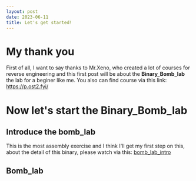 ```yaml
---
layout: post
date: 2023-06-11
title: Let's get started!
---
```


# My thank you

First of all, I want to say thanks to Mr.Xeno, who created a lot of courses for reverse engineering and this first post will be about the  **Binary_Bomb_lab** the lab for a beginer like me.
You also can find course via this link: https://p.ost2.fyi/

# Now let's start the **Binary_Bomb_lab**

## Introduce the bomb_lab

This is the most assembly exercise and I think I'll get my first step on this, about the detail of this binary, please watch via this: [bomb_lab_intro](https://p.ost2.fyi/courses/course-v1:OpenSecurityTraining2+Arch1001_x86-64_Asm+2021_v1/courseware/5dc2d5b3af5d4b4b954d30fd5f772de2/0e7a4214a53f4f0da5060f9d221adbd4/?activate_block_id=block-v1%3AOpenSecurityTraining2%2BArch1001_x86-64_Asm%2B2021_v1%2Btype%40sequential%2Bblock%400e7a4214a53f4f0da5060f9d221adbd4)

## Bomb_lab
